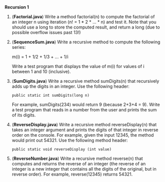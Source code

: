 **Recursion 1**
1. (**Factorial.java**) Write a method factorial(n) to compute the factorial of an integer n using iteration (n! = 1 * 2 * ... * n) and test it. Note that you should use a long to store the computed result, and return a long (due to possible overflow issues past 13!)


2. (**SequenceSum.java**) Write a recursive method to compute the following series:

   m(i) = 1 + 1/2 + 1/3 + ... + 1/i

   Write a test program that displays the value of m(i) for values of i between 1 and 10 (inclusive).  


3. (**SumDigits.java**) Write a recursive method sumDigits(n) that recursively adds up the digits in an integer. Use the following header:

   `public static int sumDigits(long n)`
   
   For example, sumDigits(234) would return 9 (because 2+3+4 = 9). Write a test program that reads in a number from the user and prints the sum of its digits.


4. (**ReverseDisplay.java**) Write a recursive method reverseDisplay(n) that takes an integer argument and prints the digits of that integer in reverse order on the console. For example, given the input 12345, the method would print out 54321. Use the following method header:

    `public static void reverseDisplay (int value)`


5. (**ReverseNumber.java**) Write a recursive method reverse(n) that computes and returns the reverse of an integer (the reverse of an integer is a new integer that contains all the digits of the original, but in reverse order). For example, reverse(12345) returns 54321.